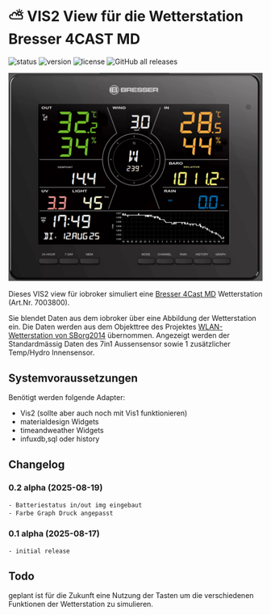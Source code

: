 # :partly_sunny: VIS2 View für die Wetterstation Bresser 4CAST MD

![status](https://img.shields.io/badge/status-alpha-orange)
![version](https://img.shields.io/badge/version-0.1-orange)
![license](https://img.shields.io/badge/license-Public%20Domain-lightgrey)
![GitHub all releases](https://img.shields.io/github/downloads/quinti123/Bresser_4CAST-for-VIS2/total)

![Station](Bresser_readme1.png)

Dieses VIS2 view für iobroker simuliert eine 
[Bresser 4Cast MD](https://www.bresser.de/p/bresser-wlan-4cast-md-funk-wetterstation-7-in-1-7003800) 
Wetterstation (Art.Nr. 7003800).

Sie blendet Daten aus dem iobroker über eine Abbildung der Wetterstation ein.
Die Daten werden aus dem Objekttree des Projektes [WLAN-Wetterstation von SBorg2014](https://github.com/SBorg2014/WLAN-Wetterstation) übernommen.
Angezeigt werden der Standardmässig Daten des 7in1 Aussensensor sowie 1 zusätzlicher Temp/Hydro Innensensor.


## Systemvoraussetzungen
Benötigt werden folgende Adapter:
  - Vis2 (sollte aber auch noch mit Vis1 funktionieren)
  - materialdesign Widgets
  - timeandweather Widgets
  - infuxdb,sql oder history
  
## Changelog

### 0.2 alpha (2025-08-19)
	- Batteriestatus in/out img eingebaut
	- Farbe Graph Druck angepasst

### 0.1 alpha (2025-08-17)
	- initial release


## Todo
geplant ist für die Zukunft eine Nutzung der Tasten um die verschiedenen Funktionen der Wetterstation zu simulieren.
  


  
  
